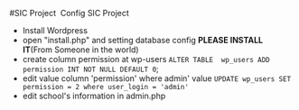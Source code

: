 #SIC Project
﻿
﻿Config SIC Project
  - Install Wordpress
  - open "install.php" and setting database config **PLEASE INSTALL IT**(From Someone in the world) 
  - create column permission at wp-users
      `ALTER TABLE  wp_users ADD  permission INT NOT NULL DEFAULT 0`;
  - edit value column 'permission' where admin' value
      `UPDATE wp_users SET permission = 2 where user_login = 'admin'`
  - edit school's information in admin.php
